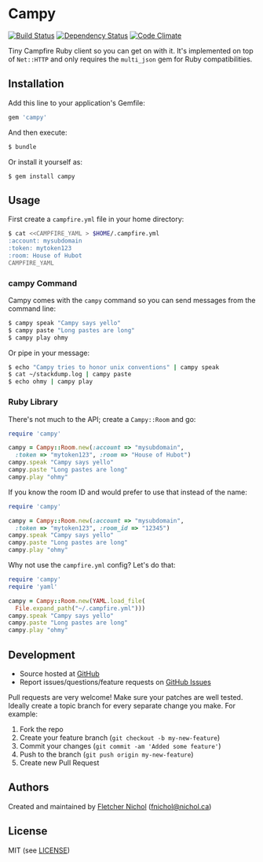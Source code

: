 # <a name="title"></a> Campy

[![Build Status](https://secure.travis-ci.org/fnichol/campy.png)](http://travis-ci.org/fnichol/campy)
[![Dependency Status](https://gemnasium.com/fnichol/campy.png)](https://gemnasium.com/fnichol/campy)
[![Code Climate](https://codeclimate.com/github/fnichol/campy.png)](https://codeclimate.com/github/fnichol/campy)

Tiny Campfire Ruby client so you can get on with it. It's implemented on top of
`Net::HTTP` and only requires the `multi_json` gem for Ruby compatibilities.

## <a name="installation"></a> Installation

Add this line to your application's Gemfile:

```ruby
gem 'campy'
```

And then execute:

```bash
$ bundle
```

Or install it yourself as:

```
$ gem install campy
```

## <a name="usage"></a> Usage

First create a `campfire.yml` file in your home directory:

```bash
$ cat <<CAMPFIRE_YAML > $HOME/.campfire.yml
:account: mysubdomain
:token: mytoken123
:room: House of Hubot
CAMPFIRE_YAML
```

### <a name="usage-bin"></a> campy Command

Campy comes with the `campy` command so you can send messages from the
command line:

```bash
$ campy speak "Campy says yello"
$ campy paste "Long pastes are long"
$ campy play ohmy
```

Or pipe in your message:

```bash
$ echo "Campy tries to honor unix conventions" | campy speak
$ cat ~/stackdump.log | campy paste
$ echo ohmy | campy play
```

### <a name="usage-ruby"></a> Ruby Library

There's not much to the API; create a `Campy::Room` and go:

```ruby
require 'campy'

campy = Campy::Room.new(:account => "mysubdomain",
  :token => "mytoken123", :room => "House of Hubot")
campy.speak "Campy says yello"
campy.paste "Long pastes are long"
campy.play "ohmy"
```

If you know the room ID and would prefer to use that instead of the name:

```ruby
require 'campy'

campy = Campy::Room.new(:account => "mysubdomain",
  :token => "mytoken123", :room_id => "12345")
campy.speak "Campy says yello"
campy.paste "Long pastes are long"
campy.play "ohmy"
```

Why not use the `campfire.yml` config? Let's do that:

```ruby
require 'campy'
require 'yaml'

campy = Campy::Room.new(YAML.load_file(
  File.expand_path("~/.campfire.yml")))
campy.speak "Campy says yello"
campy.paste "Long pastes are long"
campy.play "ohmy"
```

## <a name="development"></a> Development

* Source hosted at [GitHub][repo]
* Report issues/questions/feature requests on [GitHub Issues][issues]

Pull requests are very welcome! Make sure your patches are well tested.
Ideally create a topic branch for every separate change you make. For
example:

1. Fork the repo
2. Create your feature branch (`git checkout -b my-new-feature`)
3. Commit your changes (`git commit -am 'Added some feature'`)
4. Push to the branch (`git push origin my-new-feature`)
5. Create new Pull Request

## <a name="authors"></a> Authors

Created and maintained by [Fletcher Nichol][fnichol] (<fnichol@nichol.ca>)

## <a name="license"></a> License

MIT (see [LICENSE][license])

[license]:      https://github.com/fnichol/campy/blob/master/LICENSE
[fnichol]:      https://github.com/fnichol
[repo]:         https://github.com/fnichol/campy
[issues]:       https://github.com/fnichol/campy/issues
[contributors]: https://github.com/fnichol/campy/contributors
